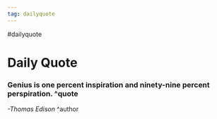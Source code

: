 ```yaml
---
tag: dailyquote
---
```


#dailyquote

# Daily Quote

### Genius is one percent inspiration and ninety-nine percent perspiration. ^quote
*-Thomas Edison* ^author
